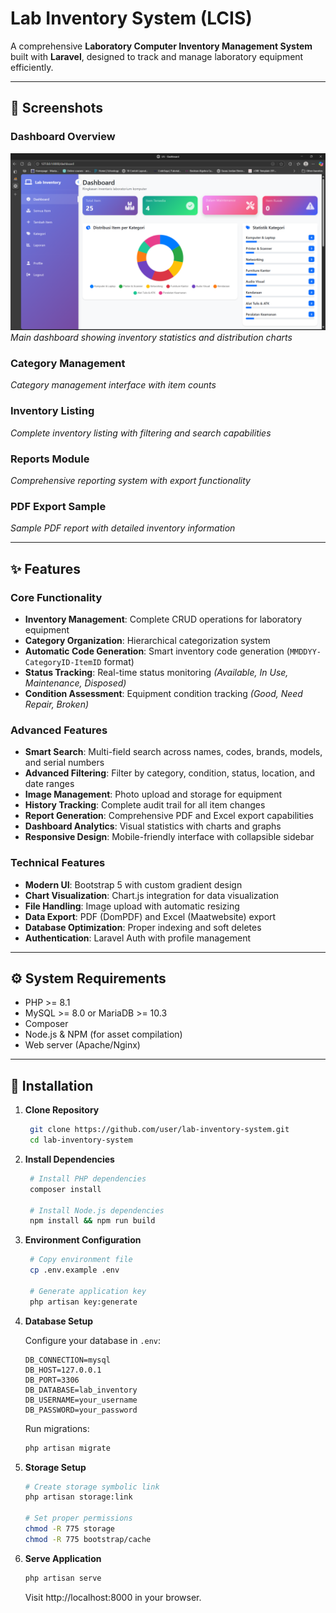 # Lab Inventory System (LCIS)

A comprehensive **Laboratory Computer Inventory Management System** built with **Laravel**, designed to track and manage laboratory equipment efficiently.

---

## 📸 Screenshots

### Dashboard Overview
![alt text](https://github.com/MIAbidin/lab-inventory-system/blob/main/public/img/dashboard.png?raw=true)
*Main dashboard showing inventory statistics and distribution charts*

### Category Management
*Category management interface with item counts*

### Inventory Listing
*Complete inventory listing with filtering and search capabilities*

### Reports Module
*Comprehensive reporting system with export functionality*

### PDF Export Sample
*Sample PDF report with detailed inventory information*

---

## ✨ Features

### Core Functionality
- **Inventory Management**: Complete CRUD operations for laboratory equipment  
- **Category Organization**: Hierarchical categorization system  
- **Automatic Code Generation**: Smart inventory code generation (`MMDDYY-CategoryID-ItemID` format)  
- **Status Tracking**: Real-time status monitoring *(Available, In Use, Maintenance, Disposed)*  
- **Condition Assessment**: Equipment condition tracking *(Good, Need Repair, Broken)*  

### Advanced Features
- **Smart Search**: Multi-field search across names, codes, brands, models, and serial numbers  
- **Advanced Filtering**: Filter by category, condition, status, location, and date ranges  
- **Image Management**: Photo upload and storage for equipment  
- **History Tracking**: Complete audit trail for all item changes  
- **Report Generation**: Comprehensive PDF and Excel export capabilities  
- **Dashboard Analytics**: Visual statistics with charts and graphs  
- **Responsive Design**: Mobile-friendly interface with collapsible sidebar  

### Technical Features
- **Modern UI**: Bootstrap 5 with custom gradient design  
- **Chart Visualization**: Chart.js integration for data visualization  
- **File Handling**: Image upload with automatic resizing  
- **Data Export**: PDF (DomPDF) and Excel (Maatwebsite) export  
- **Database Optimization**: Proper indexing and soft deletes  
- **Authentication**: Laravel Auth with profile management  

---

## ⚙️ System Requirements

- PHP >= 8.1  
- MySQL >= 8.0 or MariaDB >= 10.3  
- Composer  
- Node.js & NPM (for asset compilation)  
- Web server (Apache/Nginx)  

---

## 🚀 Installation

1. **Clone Repository**
   ```bash
    git clone https://github.com/user/lab-inventory-system.git
    cd lab-inventory-system

2. **Install Dependencies**
   ```bash
    # Install PHP dependencies
    composer install

    # Install Node.js dependencies
    npm install && npm run build

2. **Environment Configuration**
   ```bash
    # Copy environment file
    cp .env.example .env

    # Generate application key
    php artisan key:generate

4. **Database Setup**

    Configure your database in `.env`:

    ```env
    DB_CONNECTION=mysql
    DB_HOST=127.0.0.1
    DB_PORT=3306
    DB_DATABASE=lab_inventory
    DB_USERNAME=your_username
    DB_PASSWORD=your_password
    ```
    Run migrations:
    ```bash
    php artisan migrate
    ```
5. **Storage Setup**
    ```bash
    # Create storage symbolic link
    php artisan storage:link

    # Set proper permissions
    chmod -R 775 storage
    chmod -R 775 bootstrap/cache

6. **Serve Application**
    ```bash
    php artisan serve
    ```
    Visit http://localhost:8000 in your browser.

